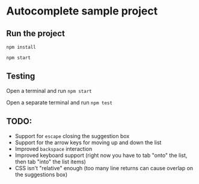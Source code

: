 # Autocomplete sample project

## Run the project

`npm install`

`npm start`

## Testing

Open a terminal and run `npm start`

Open a separate terminal and run `npm test`

## TODO:
- Support for `escape` closing the suggestion box
- Support for the arrow keys for moving up and down the list 
- Improved `backspace` interaction
- Improved keyboard support (right now you have to tab "onto" the list, then tab "into" the list items)
- CSS isn't "relative" enough (too many line returns can cause overlap on the suggestions box)
